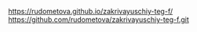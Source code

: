 https://rudometova.github.io/zakrivayuschiy-teg-f/
https://github.com/rudometova/zakrivayuschiy-teg-f.git